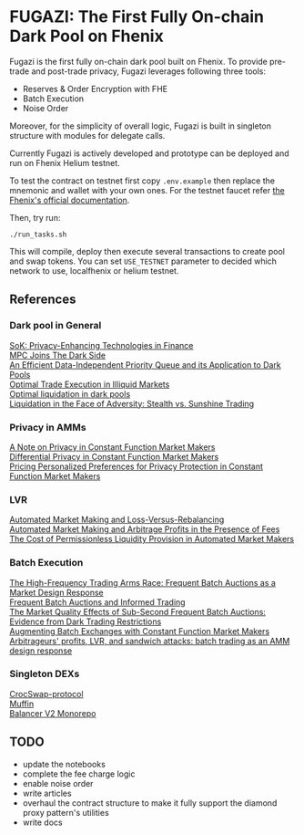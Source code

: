 # FUGAZI: The First Fully On-chain Dark Pool on Fhenix

Fugazi is the first fully on-chain dark pool built on Fhenix. To provide pre-trade and post-trade privacy, Fugazi leverages following three tools:

- Reserves & Order Encryption with FHE
- Batch Execution
- Noise Order

Moreover, for the simplicity of overall logic, Fugazi is built in singleton structure with modules for delegate calls.

Currently Fugazi is actively developed and prototype can be deployed and run on Fhenix Helium testnet.

To test the contract on testnet first copy `.env.example` then replace the mnemonic and wallet with your own ones. For the testnet faucet refer [the Fhenix's official documentation](https://docs.fhenix.zone/docs/devdocs/Fhenix%20Testnet/Connecting-To#faucet).

Then, try run:

```shell
./run_tasks.sh
```

This will compile, deploy then execute several transactions to create pool and swap tokens. You can set `USE_TESTNET` parameter to decided which network to use, localfhenix or helium testnet.

## References

### Dark pool in General

[SoK: Privacy-Enhancing Technologies in Finance](https://ia.cr/2023/122)\
[MPC Joins The Dark Side](https://ia.cr/2018/1045)\
[An Efficient Data-Independent Priority Queue and its Application to Dark Pools](https://ia.cr/2023/1014)\
[Optimal Trade Execution in Illiquid Markets](https://doi.org/10.48550/arXiv.0902.2516)\
[Optimal liquidation in dark pools](https://ssrn.com/abstract=2698419)\
[Liquidation in the Face of Adversity: Stealth vs. Sunshine Trading](https://dx.doi.org/10.2139/ssrn.1007014)

### Privacy in AMMs

[A Note on Privacy in Constant Function Market Makers](https://doi.org/10.48550/arXiv.2103.01193)\
[Differential Privacy in Constant Function Market Makers](https://eprint.iacr.org/2021/1101)\
[Pricing Personalized Preferences for Privacy Protection in Constant Function Market Makers](https://doi.org/10.48550/arXiv.2309.14652)

### LVR

[Automated Market Making and Loss-Versus-Rebalancing](https://doi.org/10.48550/arXiv.2208.06046)\
[Automated Market Making and Arbitrage Profits in the Presence of Fees](https://doi.org/10.48550/arXiv.2305.14604)\
[The Cost of Permissionless Liquidity Provision in Automated Market Makers](https://doi.org/10.48550/arXiv.2402.18256)

### Batch Execution

[The High-Frequency Trading Arms Race: Frequent Batch Auctions as a Market Design Response](https://doi.org/10.1093/qje/qjv027)\
[Frequent Batch Auctions and Informed Trading](https://dx.doi.org/10.2139/ssrn.4065547)\
[The Market Quality Effects of Sub-Second Frequent Batch Auctions: Evidence from Dark Trading Restrictions](https://ssrn.com/abstract=4191970)\
[Augmenting Batch Exchanges with Constant Function Market Makers](https://doi.org/10.48550/arXiv.2210.04929)\
[Arbitrageurs' profits, LVR, and sandwich attacks: batch trading as an AMM design response](https://doi.org/10.48550/arXiv.2307.02074)

### Singleton DEXs

[CrocSwap-protocol](https://github.com/CrocSwap/CrocSwap-protocol.git)\
[Muffin](https://github.com/muffinfi/muffin.git)\
[Balancer V2 Monorepo](https://github.com/balancer/balancer-v2-monorepo.git)

## TODO

- update the notebooks
- complete the fee charge logic
- enable noise order
- write articles
- overhaul the contract structure to make it fully support the diamond proxy pattern's utilities
- write docs
